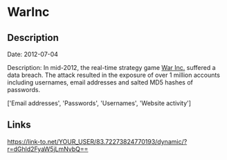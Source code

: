 # WarInc

## Description

Date: 2012-07-04

Description:
In mid-2012, the real-time strategy game <a href="http://thewarinc.com" target="_blank" rel="noopener">War Inc.</a> suffered a data breach. The attack resulted in the exposure of over 1 million accounts including usernames, email addresses and salted MD5 hashes of passwords.


['Email addresses', 'Passwords', 'Usernames', 'Website activity']

## Links

https://link-to.net/YOUR_USER/83.72273824770193/dynamic/?r=dGhld2FyaW5jLmNvbQ==